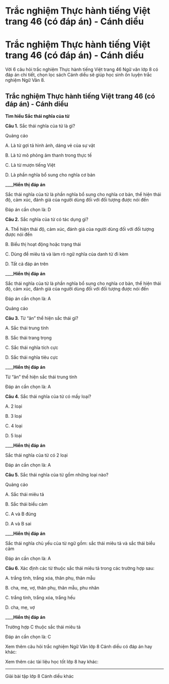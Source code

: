# Trắc nghiệm Thực hành tiếng Việt trang 46 (có đáp án) - Cánh diều

# Trắc nghiệm Thực hành tiếng Việt trang 46 (có đáp án) - Cánh diều

Với 6 câu hỏi trắc nghiệm Thực hành tiếng Việt trang 46 Ngữ văn lớp 8 có đáp án chi tiết, chọn lọc sách Cánh diều sẽ giúp học sinh ôn luyện trắc nghiệm Ngữ Văn 8.

## Trắc nghiệm Thực hành tiếng Việt trang 46 (có đáp án) - Cánh diều

**Tìm hiểu Sắc thái nghĩa của từ**

**Câu 1.** Sắc thái nghĩa của từ là gì?

Quảng cáo

A. Là từ gợi tả hình ảnh, dáng vẻ của sự vật

B. Là từ mô phỏng âm thanh trong thực tế

C. Là từ mượn tiếng Việt

D. Là phần nghĩa bổ sung cho nghĩa cơ bản

____**Hiển thị đáp án**

Sắc thái nghĩa của từ là phần nghĩa bổ sung cho nghĩa cơ bản, thể hiện thái độ, cảm xúc, đánh giá của người dùng đối với đối tượng được nói đến

Đáp án cần chọn là: D

**Câu 2.** Sắc nghĩa của từ có tác dụng gì?

A. Thể hiện thái độ, cảm xúc, đánh giá của người dùng đối với đối tượng được nói đến

B. Biểu thị hoạt động hoặc trạng thái

C. Dùng để miêu tả và làm rõ ngữ nghĩa của danh từ đi kèm

D. Tất cả đáp án trên

____**Hiển thị đáp án**

Sắc thái nghĩa của từ là phần nghĩa bổ sung cho nghĩa cơ bản, thể hiện thái độ, cảm xúc, đánh giá của người dùng đối với đối tượng được nói đến

Đáp án cần chọn là: A

Quảng cáo

**Câu 3.** Từ “ăn” thể hiện sắc thái gì?

A. Sắc thái trung tính

B. Sắc thái trang trọng

C. Sắc thái nghĩa tích cực

D. Sắc thái nghĩa tiêu cực

____**Hiển thị đáp án**

Từ “ăn” thể hiện sắc thái trung tính

Đáp án cần chọn là: A

**Câu 4.** Sắc thái nghĩa của từ có mấy loại?

A. 2 loại

B. 3 loại

C. 4 loại

D. 5 loại

____**Hiển thị đáp án**

Sắc thái nghĩa của từ có 2 loại

Đáp án cần chọn là: A

**Câu 5.** Sắc thái nghĩa của từ gồm những loại nào?

Quảng cáo

A. Sắc thái miêu tả

B. Sắc thái biểu cảm

C. A và B đúng

D. A và B sai

____**Hiển thị đáp án**

Sắc thái nghĩa chủ yếu của từ ngữ gồm: sắc thái miêu tả và sắc thái biểu cảm

Đáp án cần chọn là: A

**Câu 6.** Xác định các từ thuộc sắc thái miêu tả trong các trường hợp sau:

A. trắng tinh, trắng xóa, thân phụ, thân mẫu

B. cha, mẹ, vợ, thân phụ, thân mẫu, phu nhân

C. trắng tinh, trắng xóa, trắng hếu

D. cha, mẹ, vợ

____**Hiển thị đáp án**

Trường hợp C thuộc sắc thái miêu tả

Đáp án cần chọn là: C

Xem thêm câu hỏi trắc nghiệm Ngữ Văn lớp 8 Cánh diều có đáp án hay khác:

Xem thêm các tài liệu học tốt lớp 8 hay khác:

* * *

Giải bài tập lớp 8 Cánh diều khác

